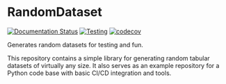 # RandomDataset

[![Documentation Status](https://readthedocs.org/projects/randomdataset/badge/?version=latest)](https://randomdataset.readthedocs.io/en/latest/?badge=latest)
[![Testing](https://github.com/ericspod/RandomDataset/workflows/Unittests/badge.svg)](https://github.com/ericspod/RandomDataset/actions)
[![codecov](https://codecov.io/gh/ericspod/RandomDataset/branch/master/graph/badge.svg?token=5KPZP9WLAI)](https://codecov.io/gh/ericspod/RandomDataset)

Generates random datasets for testing and fun.

This repository contains a simple library for generating random tabular datasets of virtually any size. It also serves
as an example repository for a Python code base with basic CI/CD integration and tools. 